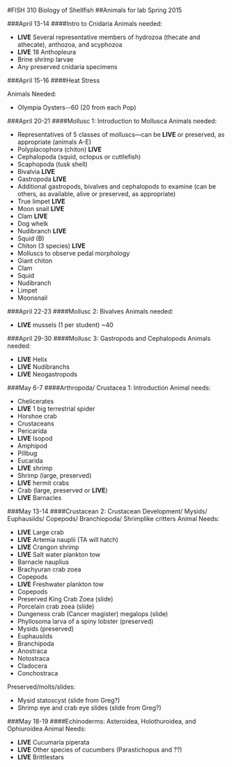 #FISH 310 Biology of Shellfish
##Animals for lab Spring 2015

###April 13-14
####Intro to Cnidaria
Animals needed:

- **LIVE** Several representative members of hydrozoa (thecate and athecate), anthozoa, and scyphozoa 
- **LIVE** 18 Anthopleura
- Brine shrimp larvae
- Any preserved cnidaria specimens

###April 15-16
####Heat Stress

Animals Needed:

- Olympia Oysters--60 (20 from each Pop)


###April 20-21
####Mollusc 1: Introduction to Mollusca
Animals needed: 

- Representatives of 5 classes of molluscs—can be **LIVE** or preserved, as appropriate (animals A-E)
- Polyplacophora (chiton) **LIVE**
- Cephalopoda (squid, octopus or cuttlefish)
- Scaphopoda (tusk shell)
- Bivalvia **LIVE**
- Gastropoda **LIVE**
- Additional gastropods, bivalves and cephalopods to examine  (can be others, as available, alive or preserved, as appropriate)
- True limpet **LIVE**
- Moon snail **LIVE**
- Clam **LIVE**
- Dog whelk 
- Nudibranch **LIVE**
- Squid (B)
- Chiton (3 species) **LIVE**
- Molluscs to observe pedal morphology
- Giant chiton
- Clam
- Squid
- Nudibranch
- Limpet
- Moonsnail

###April 22-23
####Mollusc 2: Bivalves
Animals needed:

- **LIVE** mussels (1 per student) ~40

###April 29-30
####Mollusc 3: Gastropods and Cephalopods
Animals needed:

- **LIVE** Helix
- **LIVE** Nudibranchs
- **LIVE** Neogastropods

###May 6-7
####Arthropoda/ Crustacea 1: Introduction
Animal needs: 

- Chelicerates
- **LIVE** 1 big terrestrial spider
- Horshoe crab
- Crustaceans
- Pericarida
- **LIVE** Isopod
- Amphipod
- Pillbug
- Eucarida
- **LIVE** shrimp
- Shrimp (large, preserved)
- **LIVE** hermit crabs
- Crab (large, preserved or **LIVE**)
- **LIVE** Barnacles


###May 13-14
####Crustacean 2: Crustacean Development/ Mysids/ Euphausiids/ Copepods/ Branchiopoda/ Shrimplike critters
Animal Needs:

- **LIVE** Large crab
- **LIVE** Artemia nauplii (TA will hatch)
- **LIVE** Crangon shrimp
- **LIVE** Salt water plankton tow
- Barnacle nauplius
- Brachyuran crab zoea
- Copepods
- **LIVE** Freshwater plankton tow
- Copepods
- Preserved  King Crab Zoea (slide)
- Porcelain crab zoea (slide)
- Dungeness crab (Cancer magister) megalops (slide)
- Phyllosoma larva of a spiny lobster (preserved)
- Mysids (preserved)
- Euphausiids 
- Branchipoda
- Anostraca
- Notostraca
- Cladocera
- Conchostraca

Preserved/molts/slides:

- Mysid statoscyst (slide from Greg?)
- Shrimp eye and crab eye slides (slide from Greg?)

###May 18-19
####Echinoderms: Asteroidea, Holothuroidea, and Ophiuroidea
Animal Needs:

- **LIVE** Cucumaria piperata
- **LIVE** Other species of cucumbers (Parastichopus and ??)
- **LIVE** Brittlestars




